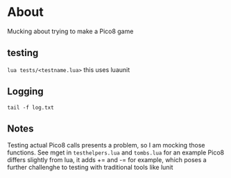 # About

Mucking about trying to make a Pico8 game

## testing

`lua tests/<testname.lua>` this uses luaunit

## Logging

`tail -f log.txt`

## Notes

Testing actual Pico8 calls presents a problem, so I am mocking those functions. See mget in `testhelpers.lua` and `tombs.lua` for an example
Pico8 differs slightly from lua, it adds += and -= for example, which poses a further challenghe to testing with traditional tools like lunit
